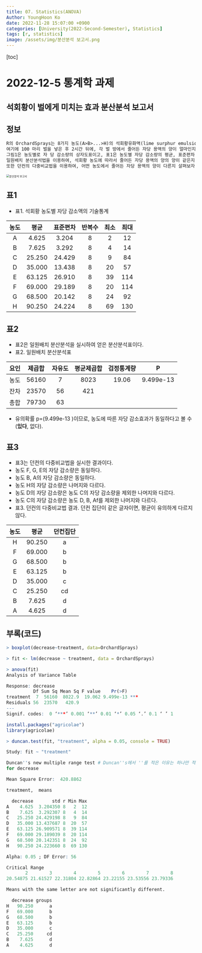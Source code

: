 ```yaml
---
title: 07. Statistics(ANOVA)
Author: YoungHoon Ko
date: 2022-11-28 15:07:00 +0900
categories: [University(2022-Second-Semester), Statistics]
tags: [r, statistics]
image: /assets/img/분산분석 보고서.png
---
```


[toc]

# 2022-12-5 통계학 과제

## 석회황이 벌에게 미치는 효과 분산분석 보고서

## 정보

```markdown
R의 OrchardSprays는 8가지 농도(A>B>...>H)의 석회황유화액(lime surphur emulsion)을 자당 용액(sucrose solution)에 섞은 후, 농도별로 8 개의 벌 방에 발랐다.<br>
여기에 100 마리 벌을 넣은 후 2시간 뒤에, 각 벌 방에서 줄어든 자당 용액의 양이 얼마인지 측정하였다.<br>
그림1은 농도별로 자 당 감소량의 상자도표이고, 표1은 농도별 자당 감소량의 평균, 표준편차 를 나타낸다.<br>
일원배치 분산분석법을 이용하여, 석회황 농도에 따라서 줄어든 자당 용액의 양의 양이 같은지 살펴보자.<br>
또한 던컨의 다중비교법을 이용하여, 어떤 농도에서 줄어든 자당 용액의 양이 다른지 살펴보자. 유의수준 0.0.5 를 사용한다.
```

<img src="/assets/img/분산분석 보고서.png" alt="분산분석 보고서" style="zoom:50%;" />

## 표1

- 표1. 석회황 농도별 자당 감소액의 기술통계

| 농도 |  평균  | 표준편차 | 반복수 | 최소 | 최대 |
| :--: | :----: | :------: | :----: | :--: | :--: |
|  A   | 4.625  |  3.204   |   8    |  2   |  12  |
|  B   | 7.625  |  3.292   |   8    |  4   |  14  |
|  C   | 25.250 |  24.429  |   8    |  9   |  84  |
|  D   | 35.000 |  13.438  |   8    |  20  |  57  |
|  E   | 63.125 |  26.910  |   8    |  39  | 114  |
|  F   | 69.000 |  29.189  |   8    |  20  | 114  |
|  G   | 68.500 |  20.142  |   8    |  24  |  92  |
|  H   | 90.250 |  24.224  |   8    |  69  | 130  |



## 표2

- 표2은 일원배치 분산분석을 실시하여 얻은 분산분석표이다.
- 표2. 일원배치 분산분석표

| 요인 | 제곱합 | 자유도 | 평균제곱합 | 검정통계량 |     P     |
| :--: | :----: | :----: | :--------: | :--------: | :-------: |
| 농도 | 56160  |   7    |    8023    |   19.06    | 9.499e-13 |
| 잔차 | 23570  |   56   |    421     |            |           |
| 총합 | 79730  |   63   |            |            |           |

-  유의확률 p=(9.499e-13 )이므로, 농도에 따른 자당 감소효과가 동일하다고 볼 수 (**있다**, 없다).



## 표3

- 표3는 던컨의 다중비교법을 실시한 결과이다.
- 농도 F, G, E의 자당 감소량은 동일하다.
- 농도 B, A의 자당 감소량은 동일하다.
- 농도 H의 자당 감소량은 나머지와 다르다.
- 농도 D의 자당 감소량은 농도 C의 자당 감소량을 제외한 나머지와 다르다.
- 농도 C의 자당 감소량은 농도 D, B, Af를 제외한 나머지와 다르다.
- 표3. 던컨의 다중비교법 결과. 던컨 집단이 같은 글자이면, 평균이 유의하게 다르지 않다.

| 농도 |  평균  | 던컨집단 |
| :--: | :----: | :------: |
|  H   | 90.250 |    a     |
|  F   | 69.000 |    b     |
|  G   | 68.500 |    b     |
|  E   | 63.125 |    b     |
|  D   | 35.000 |    c     |
|  C   | 25.250 |    cd    |
|  B   | 7.625  |    d     |
|  A   | 4.625  |    d     |



## 부록(코드)

```R
> boxplot(decrease~treatment, data=OrchardSprays)
```

```R
> fit <- lm(decrease ~ treatment, data = OrchardSprays)
```

```R
> anova(fit)
Analysis of Variance Table

Response: decrease
          Df Sum Sq Mean Sq F value    Pr(>F)    
treatment  7  56160  8022.9  19.062 9.499e-13 ***
Residuals 56  23570   420.9                      
---
Signif. codes:  0 ‘***’ 0.001 ‘**’ 0.01 ‘*’ 0.05 ‘.’ 0.1 ‘ ’ 1
```

```R
install.packages("agricolae")
library(agricolae)
```

```R
> duncan.test(fit, "treatment", alpha = 0.05, console = TRUE)

Study: fit ~ "treatment"

Duncan''s new multiple range test # Duncan''s에서 ''를 적은 이유는 하나만 적으면 끝까지 작은 따옴표로 묶이기 때문
for decrease 

Mean Square Error:  420.8862 

treatment,  means

  decrease       std r Min Max
A    4.625  3.204350 8   2  12
B    7.625  3.292307 8   4  14
C   25.250 24.429198 8   9  84
D   35.000 13.437687 8  20  57
E   63.125 26.909571 8  39 114
F   69.000 29.189039 8  20 114
G   68.500 20.142351 8  24  92
H   90.250 24.223660 8  69 130

Alpha: 0.05 ; DF Error: 56 

Critical Range
       2        3        4        5        6        7        8 
20.54875 21.61527 22.31804 22.82864 23.22155 23.53556 23.79336 

Means with the same letter are not significantly different.

  decrease groups
H   90.250      a
F   69.000      b
G   68.500      b
E   63.125      b
D   35.000      c
C   25.250     cd
B    7.625      d
A    4.625      d
```

